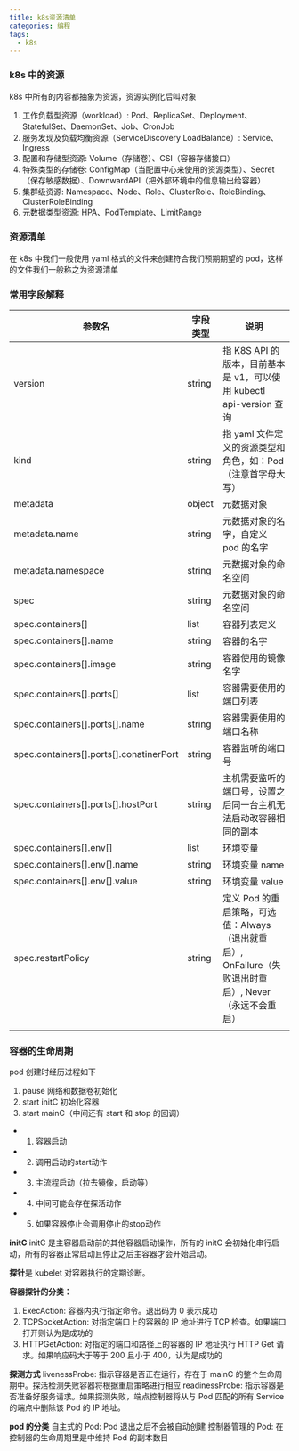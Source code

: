 ```yaml
---
title: k8s资源清单
categories: 编程
tags:
  - k8s
---
```


### k8s 中的资源

k8s 中所有的内容都抽象为资源，资源实例化后叫对象

<!-- 根据范围可以分为三类
1. namespace: 常见命名空间 kube-system, default
2. cluster: role
3. metadata: HPA 通过指标进行分类 -->

1. 工作负载型资源（workload）: Pod、ReplicaSet、Deployment、StatefulSet、DaemonSet、Job、CronJob
2. 服务发现及负载均衡资源（ServiceDiscovery LoadBalance）: Service、Ingress
3. 配置和存储型资源: Volume（存储卷）、CSI（容器存储接口）
4. 特殊类型的存储卷: ConfigMap（当配置中心来使用的资源类型）、Secret（保存敏感数据）、DownwardAPI（把外部环境中的信息输出给容器）
5. 集群级资源: Namespace、Node、Role、ClusterRole、RoleBinding、ClusterRoleBinding
6. 元数据类型资源: HPA、PodTemplate、LimitRange

### 资源清单

在 k8s 中我们一般使用 yaml 格式的文件来创建符合我们预期期望的 pod，这样的文件我们一般称之为资源清单

<!-- TODO yaml 格式 -->

### 常用字段解释

| 参数名                                  | 字段类型 | 说明                                                                                                  |
| --------------------------------------- | -------- | ----------------------------------------------------------------------------------------------------- |
| version                                 | string   | 指 K8S API 的版本，目前基本是 v1，可以使用 kubectl api-version 查询                                   |
| kind                                    | string   | 指 yaml 文件定义的资源类型和角色，如：Pod （注意首字母大写）                                          |
| metadata                                | object   | 元数据对象                                                                                            |
| metadata.name                           | string   | 元数据对象的名字，自定义 pod 的名字                                                                   |
| metadata.namespace                      | string   | 元数据对象的命名空间                                                                                  |
| spec                                    | string   | 元数据对象的命名空间                                                                                  |
| spec.containers[]                       | list     | 容器列表定义                                                                                          |
| spec.containers[].name                  | string   | 容器的名字                                                                                            |
| spec.containers[].image                 | string   | 容器使用的镜像名字                                                                                    |
| spec.containers[].ports[]               | list     | 容器需要使用的端口列表                                                                                |
| spec.containers[].ports[].name          | string   | 容器需要使用的端口名称                                                                                |
| spec.containers[].ports[].conatinerPort | string   | 容器监听的端口号                                                                                      |
| spec.containers[].ports[].hostPort      | string   | 主机需要监听的端口号，设置之后同一台主机无法启动改容器相同的副本                                      |
| spec.containers[].env[]                 | list     | 环境变量                                                                                              |
| spec.containers[].env[].name            | string   | 环境变量 name                                                                                         |
| spec.containers[].env[].value           | string   | 环境变量 value                                                                                        |
| spec.restartPolicy                      | string   | 定义 Pod 的重启策略，可选值：Always（退出就重启）, OnFailure（失败退出时重启）, Never（永远不会重启） |
|                                         |

### 容器的生命周期

pod 创建时经历过程如下

1. pause 网络和数据卷初始化
2. start initC 初始化容器
3. start mainC（中间还有 start 和 stop 的回调）
  - 1. 容器启动
  - 2. 调用启动的start动作
  - 3. 主流程启动（拉去镜像，启动等）
  - 4. 中间可能会存在探活动作
  - 5. 如果容器停止会调用停止的stop动作


**initC**
initC 是主容器启动前的其他容器启动操作，所有的 initC 会初始化串行启动，所有的容器正常启动且停止之后主容器才会开始启动。

**探针**是 kubelet 对容器执行的定期诊断。

**容器探针的分类：**

1. ExecAction: 容器内执行指定命令。退出码为 0 表示成功
2. TCPSocketAction: 对指定端口上的容器的 IP 地址进行 TCP 检查。如果端口打开则认为是成功的
3. HTTPGetAction: 对指定的端口和路径上的容器的 IP 地址执行 HTTP Get 请求。如果响应码大于等于 200 且小于 400，认为是成功的

**探测方式**
livenessProbe: 指示容器是否正在运行，存在于 mainC 的整个生命周期中。探活检测失败容器将根据重启策略进行相应
readinessProbe: 指示容器是否准备好服务请求。如果探测失败，端点控制器将从与 Pod 匹配的所有 Service 的端点中删除该 Pod 的 IP 地址。

**pod 的分类**
自主式的 Pod: Pod 退出之后不会被自动创建
控制器管理的 Pod: 在控制器的生命周期里是中维持 Pod 的副本数目
